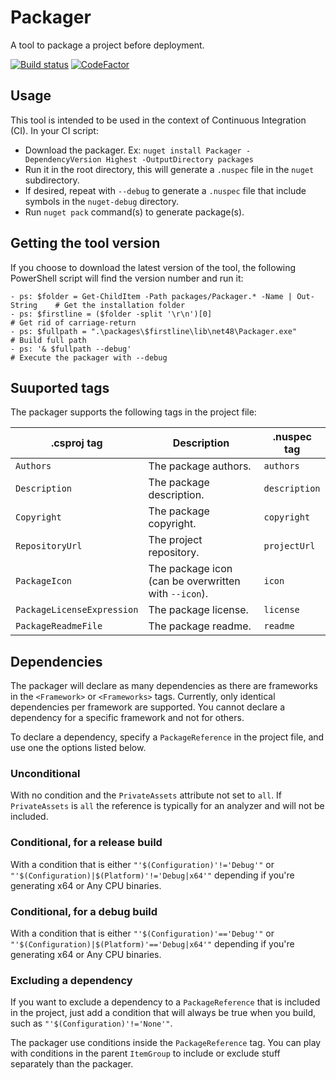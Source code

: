 # Packager

A tool to package a project before deployment.

[![Build status](https://ci.appveyor.com/api/projects/status/bo5s4x480tu8dr5x?svg=true)](https://ci.appveyor.com/project/dlebansais/packager) [![CodeFactor](https://www.codefactor.io/repository/github/dlebansais/packager/badge)](https://www.codefactor.io/repository/github/dlebansais/packager)

## Usage

This tool is intended to be used in the context of Continuous Integration (CI). In your CI script:

+ Download the packager. Ex: `nuget install Packager -DependencyVersion Highest -OutputDirectory packages`
+ Run it in the root directory, this will generate a `.nuspec` file in the `nuget` subdirectory.
+ If desired, repeat with `--debug` to generate a `.nuspec` file that include symbols in the `nuget-debug` directory.
+ Run `nuget pack` command(s) to generate package(s).

## Getting the tool version

If you choose to download the latest version of the tool, the following PowerShell script will find the version number and run it:

````
- ps: $folder = Get-ChildItem -Path packages/Packager.* -Name | Out-String    # Get the installation folder
- ps: $firstline = ($folder -split '\r\n')[0]                                 # Get rid of carriage-return
- ps: $fullpath = ".\packages\$firstline\lib\net48\Packager.exe"              # Build full path
- ps: '& $fullpath --debug'                                                   # Execute the packager with --debug
````

## Suuported tags

The packager supports the following tags in the project file:

| .csproj tag                | Description                                          | .nuspec tag   |
| -------------------------- | ---------------------------------------------------- | ------------- |
| `Authors`                  | The package authors.                                 | `authors`     |
| `Description`              | The package description.                             | `description` |
| `Copyright`                | The package copyright.                               | `copyright`   |
| `RepositoryUrl`            | The project repository.                              | `projectUrl`  |
| `PackageIcon`              | The package icon (can be overwritten with `--icon`). | `icon`        |
| `PackageLicenseExpression` | The package license.                                 | `license`     |
| `PackageReadmeFile`        | The package readme.                                  | `readme`      |

## Dependencies

The packager will declare as many dependencies as there are frameworks in the `<Framework>` or `<Frameworks>` tags.
Currently, only identical dependencies per framework are supported. You cannot declare a dependency for a specific framework and not for others.

To declare a dependency, specify a `PackageReference` in the project file, and use one the options listed below.

### Unconditional

With no condition and the `PrivateAssets` attribute not set to `all`. If `PrivateAssets` is `all` the reference is typically for an analyzer and will not be included.

### Conditional, for a release build

With a condition that is either `"'$(Configuration)'!='Debug'"` or `"'$(Configuration)|$(Platform)'!='Debug|x64'"` depending if you're generating x64 or Any CPU binaries.

### Conditional, for a debug build

With a condition that is either `"'$(Configuration)'=='Debug'"` or `"'$(Configuration)|$(Platform)'=='Debug|x64'"` depending if you're generating x64 or Any CPU binaries.

### Excluding a dependency

If you want to exclude a dependency to a `PackageReference` that is included in the project, just add a condition that will always be true when you build, such as `"'$(Configuration)'!='None'"`.

The packager use conditions inside the `PackageReference` tag. You can play with conditions in the parent `ItemGroup` to include or exclude stuff separately than the packager.
